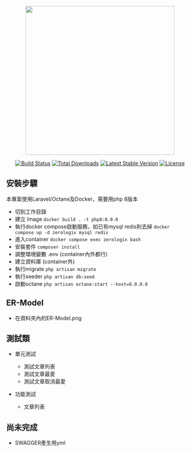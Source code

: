 <p align="center"><a href="https://laravel.com" target="_blank"><img src="https://raw.githubusercontent.com/laravel/art/master/logo-lockup/5%20SVG/2%20CMYK/1%20Full%20Color/laravel-logolockup-cmyk-red.svg" width="400"></a></p>

<p align="center">
<a href="https://travis-ci.org/laravel/framework"><img src="https://travis-ci.org/laravel/framework.svg" alt="Build Status"></a>
<a href="https://packagist.org/packages/laravel/framework"><img src="https://img.shields.io/packagist/dt/laravel/framework" alt="Total Downloads"></a>
<a href="https://packagist.org/packages/laravel/framework"><img src="https://img.shields.io/packagist/v/laravel/framework" alt="Latest Stable Version"></a>
<a href="https://packagist.org/packages/laravel/framework"><img src="https://img.shields.io/packagist/l/laravel/framework" alt="License"></a>
</p>

## 安裝步驟

本專案使用Laravel/Octane及Docker，需要用php 8版本

- 切到工作目錄
- 建立 Image
<code>docker build . -t php8:0.0.0 </code>
- 執行docker compose啟動服務，如已有mysql redis則去掉
<code>docker compose up -d zerologix mysql redis</code>
- 進入container
<code>docker compose exec zerologix bash</code>
- 安裝套件
<code>composer install</code>
- 調整環境變數 .env (container內外都行)
- 建立資料庫 (container外)
- 執行migrate
<code>php artisan migrate</code>
- 執行seeder
<code>php artisan db:seed</code>
- 啟動octane
<code>php artisan octane:start --host=0.0.0.0</code>

## ER-Model
- 在資料夾內的ER-Model.png

## 測試類
- 單元測試
    - 測試文章列表
    - 測試文章最愛
    - 測試文章取消最愛

- 功能測試
    - 文章列表

## 尚未完成
- SWAGGER產生用yml